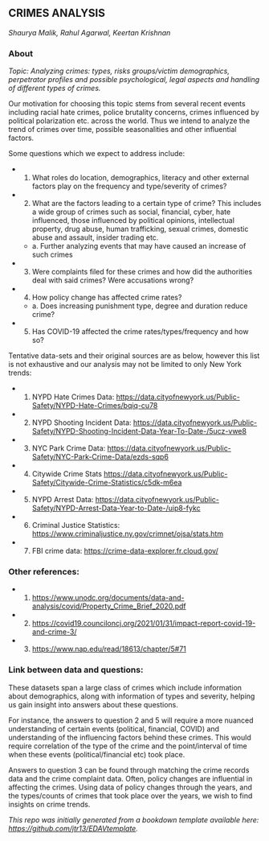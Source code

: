 ## CRIMES ANALYSIS

*Shaurya Malik, Rahul Agarwal, Keertan Krishnan*

### About

*Topic: Analyzing crimes: types, risks groups/victim demographics, perpetrator profiles and possible psychological, legal aspects and handling of different types of crimes.*

Our motivation for choosing this topic stems from several recent events including racial hate crimes, police brutality concerns, crimes influenced by political polarization etc. across the world. Thus we intend to analyze the trend of crimes over time, possible seasonalities and other influential factors.

Some questions which we expect to address include:

- 1. What roles do location, demographics, literacy and other external factors play on the frequency and type/severity of crimes?
- 2. What are the factors leading to a certain type of crime? This includes a wide group of crimes such as social, financial, cyber, hate influenced, those influenced by political opinions, intellectual property, drug abuse, human trafficking, sexual crimes, domestic abuse and assault, insider trading etc.
  - a. Further analyzing events that may have caused an increase of such crimes
- 3. Were complaints filed for these crimes and how did the authorities deal with said crimes? Were accusations wrong?
- 4. How policy change has affected crime rates?
  - a. Does increasing punishment type, degree and duration reduce crime?
- 5. Has COVID-19 affected the crime rates/types/frequency and how so?

Tentative data-sets and their original sources are as below, however this list is not exhaustive and our analysis may not be limited to only New York trends:

- 1. NYPD Hate Crimes Data: https://data.cityofnewyork.us/Public-Safety/NYPD-Hate-Crimes/bqiq-cu78
- 2. NYPD Shooting Incident Data: https://data.cityofnewyork.us/Public-Safety/NYPD-Shooting-Incident-Data-Year-To-Date-/5ucz-vwe8
- 3. NYC Park Crime Data: https://data.cityofnewyork.us/Public-Safety/NYC-Park-Crime-Data/ezds-sqp6
- 4. Citywide Crime Stats https://data.cityofnewyork.us/Public-Safety/Citywide-Crime-Statistics/c5dk-m6ea
- 5. NYPD Arrest Data: https://data.cityofnewyork.us/Public-Safety/NYPD-Arrest-Data-Year-to-Date-/uip8-fykc
- 6. Criminal Justice Statistics: https://www.criminaljustice.ny.gov/crimnet/ojsa/stats.htm
- 7. FBI crime data: https://crime-data-explorer.fr.cloud.gov/

### Other references:

- 1. https://www.unodc.org/documents/data-and-analysis/covid/Property_Crime_Brief_2020.pdf
- 2. https://covid19.counciloncj.org/2021/01/31/impact-report-covid-19-and-crime-3/
- 3. https://www.nap.edu/read/18613/chapter/5#71

### Link between data and questions:

These datasets span a large class of crimes which include information about demographics, along with information of types and severity, helping us gain insight into answers about these questions.

For instance, the answers to question 2 and 5 will require a more nuanced understanding of certain events (political, financial, COVID) and understanding of the influencing factors behind these crimes. This would require correlation of the type of the crime and the point/interval of time when these events (political/financial etc) took place.

Answers to question 3 can be found through matching the crime records data and the crime complaint data. Often, policy changes are influential in affecting the crimes. Using data of policy changes through the years, and the types/counts of crimes that took place over the years, we wish to find insights on crime trends.	

*This repo was initially generated from a bookdown template available here: https://github.com/jtr13/EDAVtemplate.*	



